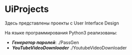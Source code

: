 # UiProjects

Здесь представлены проекты с User Interface Design 

На языке программирования Python3 реализованы:

* __*Генератор паролей*__: ./PassGen
* __*YouTubeVideoDownloader*__ ./YoutubeVideoDownloader